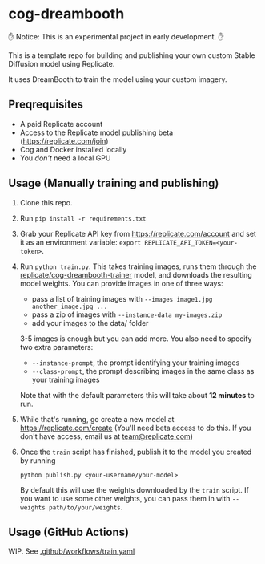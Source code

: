 # cog-dreambooth

✋ Notice: This is an experimental project in early development. ✋

This is a template repo for building and publishing your own custom Stable Diffusion model using Replicate.

It uses DreamBooth to train the model using your custom imagery.

## Preqrequisites

- A paid Replicate account
- Access to the Replicate model publishing beta (https://replicate.com/join)
- Cog and Docker installed locally
- You _don't_ need a local GPU

## Usage (Manually training and publishing)

1. Clone this repo.
1. Run `pip install -r requirements.txt`
1. Grab your Replicate API key from https://replicate.com/account and set it as an environment variable: `export REPLICATE_API_TOKEN=<your-token>`.
1. Run `python train.py`. This takes training images, runs them through the [replicate/cog-dreambooth-trainer](https://replicate.com/replicate/cog-dreambooth-trainer) model, and downloads the resulting model weights. You can provide images in one of three ways:

   - pass a list of training images with `--images image1.jpg another_image.jpg ...`
   - pass a zip of images with `--instance-data my-images.zip`
   - add your images to the data/ folder

   3-5 images is enough but you can add more. You also need to specify two extra parameters:

   - `--instance-prompt`, the prompt identifying your training images
   - `--class-prompt`, the prompt describing images in the same class as your training images

   Note that with the default parameters this will take about **12 minutes** to run.
1. While that's running, go create a new model at https://replicate.com/create (You'll need beta access to do this. If you don't have access, email us at team@replicate.com)
1. Once the `train` script has finished, publish it to the model you created by running

       python publish.py <your-username/your-model>

   By default this will use the weights downloaded by the `train` script. If you want to use some other weights, you can pass them in with `--weights path/to/your/weights`.

## Usage (GitHub Actions)

WIP. See [.github/workflows/train.yaml]([.github/workflows/train.yaml])
